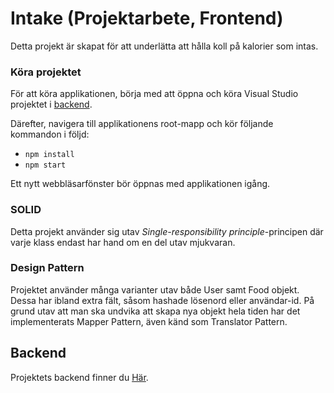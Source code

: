 # Intake (Projektarbete, Frontend)

Detta projekt är skapat för att underlätta att hålla koll på kalorier som intas.

### Köra projektet

För att köra applikationen, börja med att öppna och köra Visual Studio projektet i [backend](https://github.com/emiliogaines/Projektarbete-Intake-Backend).


Därefter, navigera till applikationens root-mapp och kör följande kommandon i följd:

* `npm install`
* `npm start`

Ett nytt webbläsarfönster bör öppnas med applikationen igång.

### SOLID
Detta projekt använder sig utav *Single-responsibility principle*-principen där varje klass endast har hand om en del utav mjukvaran.

### Design Pattern
Projektet använder många varianter utav både User samt Food objekt. Dessa har ibland extra fält, såsom hashade lösenord eller användar-id.
På grund utav att man ska undvika att skapa nya objekt hela tiden har det implementerats Mapper Pattern, även känd som Translator Pattern.

## Backend
Projektets backend finner du [Här](https://github.com/emiliogaines/Projektarbete-Intake-Backend).
